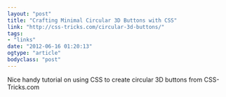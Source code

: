 ```yaml
---
layout: "post"
title: "Crafting Minimal Circular 3D Buttons with CSS"
link: "http://css-tricks.com/circular-3d-buttons/"
tags: 
- "links"
date: "2012-06-16 01:20:13"
ogtype: "article"
bodyclass: "post"
---
```


Nice handy tutorial on using CSS to create circular 3D buttons from CSS-Tricks.com